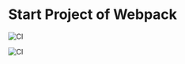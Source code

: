 # Start Project of Webpack

![CI](https://github.com/DnD-developer/ahj-homeworks-dnd/actions/workflows/deploy.yml/badge.svg?branch=master)

![CI](https://github.com/DnD-developer/ahj-homeworks-dnd/actions/workflows/build.yml/badge.svg?branch=dev)
